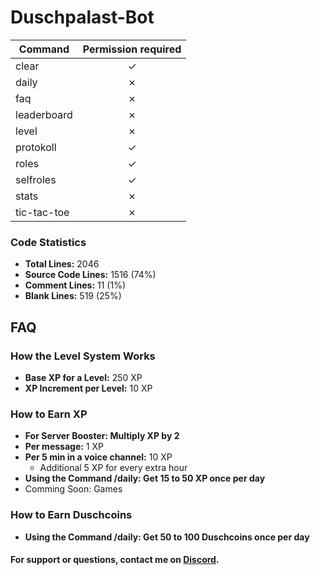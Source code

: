 # Duschpalast-Bot

| Command     | Permission required |
|-------------|:-------------------:|
| clear       |       &check;       |
| daily       |       &cross;       |
| faq         |       &cross;       |
| leaderboard |       &cross;       |
| level       |       &cross;       |
| protokoll   |       &check;       |
| roles       |       &check;       |
| selfroles   |       &check;       |
| stats       |       &cross;       |
| tic-tac-toe |       &cross;       |

### Code Statistics

- **Total Lines:** 2046
- **Source Code Lines:** 1516 (74%)
- **Comment Lines:** 11 (1%)
- **Blank Lines:** 519 (25%)

## FAQ

### How the Level System Works
- **Base XP for a Level:** 250 XP
- **XP Increment per Level:** 10 XP

### How to Earn XP
- **For Server Booster: Multiply XP by 2**
- **Per message:** 1 XP
- **Per 5 min in a voice channel:** 10 XP
  - Additional 5 XP for every extra hour
- **Using the Command /daily: Get 15 to 50 XP once per day**
- Comming Soon: Games

### How to Earn Duschcoins
- **Using the Command /daily: Get 50 to 100 Duschcoins once per day**

#### For support or questions, contact me on [Discord](https://discord.com/users/697224731157332028).
